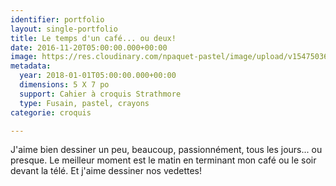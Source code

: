 ```yaml
---
identifier: portfolio
layout: single-portfolio
title: Le temps d'un café... ou deux!
date: 2016-11-20T05:00:00.000+00:00
image: https://res.cloudinary.com/npaquet-pastel/image/upload/v1547503642/IMG_6458.jpg
metadata:
  year: 2018-01-01T05:00:00.000+00:00
  dimensions: 5 X 7 po
  support: Cahier à croquis Strathmore
  type: Fusain, pastel, crayons
categorie: croquis

---
```

J'aime bien dessiner un peu, beaucoup, passionnément, tous les jours... ou presque. Le meilleur moment est le matin en terminant mon café ou le soir devant la télé. Et j'aime dessiner nos vedettes!